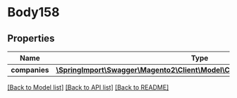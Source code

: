 # Body158

## Properties
Name | Type | Description | Notes
------------ | ------------- | ------------- | -------------
**companies** | [**\SpringImport\Swagger\Magento2\Client\Model\CompanyDataCompanyInterface[]**](CompanyDataCompanyInterface.md) |  | 

[[Back to Model list]](../README.md#documentation-for-models) [[Back to API list]](../README.md#documentation-for-api-endpoints) [[Back to README]](../README.md)


